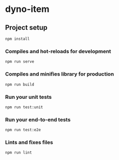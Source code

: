 # dyno-item

## Project setup
```
npm install
```

### Compiles and hot-reloads for development
```
npm run serve
```

### Compiles and minifies library  for production
```
npm run build
```

### Run your unit tests
```
npm run test:unit
```

### Run your end-to-end tests
```
npm run test:e2e
```

### Lints and fixes files
```
npm run lint
```

